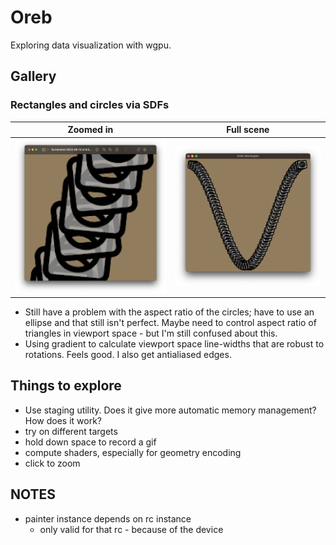 # Oreb

Exploring data visualization with wgpu.

## Gallery

### Rectangles and circles via SDFs

| Zoomed in  | Full scene |
| ---------- | ---------- |
| ![Wavy rectangles zoomed in. Shows antialiasing](assets/wavy-rects-zoom.png)  | ![Wavy rectangles](assets/wavy-rects.png)  |

- Still have a problem with the aspect ratio of the circles; have to use an
  ellipse and that still isn't perfect. Maybe need to control aspect ratio
  of triangles in viewport space - but I'm still confused about this.
- Using gradient to calculate viewport space line-widths that are robust to
  rotations. Feels good. I also get antialiased edges.

## Things to explore

- Use staging utility. Does it give more automatic memory management? How does
  it work?
- try on different targets
- hold down space to record a gif
- compute shaders, especially for geometry encoding
- click to zoom

## NOTES

- painter instance depends on rc instance
  - only valid for that rc - because of the device
